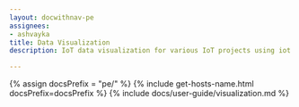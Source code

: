 ```yaml
---
layout: docwithnav-pe
assignees:
- ashvayka
title: Data Visualization
description: IoT data visualization for various IoT projects using iot dashboards, dashboard widgets and real-time charts 

---
```


{% assign docsPrefix = "pe/" %}
{% include get-hosts-name.html docsPrefix=docsPrefix %}
{% include docs/user-guide/visualization.md %}
